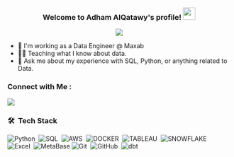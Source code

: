 <h3 align="center">
  Welcome to Adham AlQatawy's profile!
  <img src="https://media.giphy.com/media/hvRJCLFzcasrR4ia7z/giphy.gif" width="28">
</h3>

<!-- Typing SVG by DenverCoder1 - https://github.com/DenverCoder1/readme-typing-svg -->
<p align="center">
  <a href="https://github.com/DenverCoder1/readme-typing-svg"><img src="https://readme-typing-svg.herokuapp.com/?lines=Data%20Engineer;&font=Fira%20Code&center=true&width=440&height=45&color=f75c7e&vCenter=true&size=22"></a>
</p> 

- 🏢 I'm working as a Data Engineer @ Maxab 
- 👨‍💻 Teaching what I know about data.
- 💬 Ask me about my experience with SQL, Python, or anything related to Data.


### Connect with Me :

<a href="https://www.linkedin.com/in/adhamalqattawy/" target="_blank"><img src="https://img.shields.io/badge/-Adham%20AlQatawy-0077B5?style=for-the-badge&logo=Linkedin&logoColor=white"/></a>
### 🛠 &nbsp;Tech Stack
![Python](https://img.shields.io/badge/-Python-05122A?style=flat&logo=Python)&nbsp;
![SQL](https://img.shields.io/badge/-SQL-05122A?style=flat&logo=postgresql)&nbsp;
![AWS](https://img.shields.io/badge/-AWS-05122A?style=flat&logo=aws)&nbsp;
![DOCKER](https://img.shields.io/badge/-DOCKER-05122A?style=flat&logo=docker)&nbsp;
![TABLEAU](https://img.shields.io/badge/-Airflow-05122A?style=flat&logo=airflow)&nbsp;
![SNOWFLAKE](https://img.shields.io/badge/-SNOWFLAKE-05122A?style=flat&logo=snowflake)&nbsp;
![Excel](https://img.shields.io/badge/-Excel-05122A?style=flat&logo=microsoftexcel)&nbsp;
![MetaBase](https://img.shields.io/badge/-MetaBase-05122A?style=flat&logo=MetaBase)
![Git](https://img.shields.io/badge/-Git-05122A?style=flat&logo=git)&nbsp;
![GitHub](https://img.shields.io/badge/-GitHub-05122A?style=flat&logo=github)&nbsp;
![dbt](https://img.shields.io/badge/-dbt%20-05122A?style=flat&logo=dbt)&nbsp;
